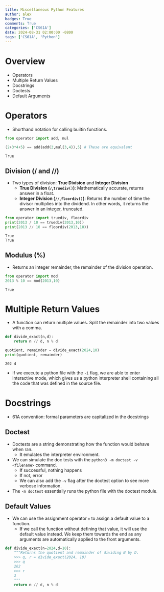 ```yaml
---
title: Miscellaneous Python Features
author: alex
badges: True
comments: True
categories: ['CS61A']
date: 2024-08-31 02:00:00 -0800
tags: ['CS61A', 'Python']
---
```


# Overview
* Operators
* Multiple Return Values
* Docstrings
* Doctests
* Default Arguments

# Operators
- Shorthand notation for calling builtin functions.


```python
from operator import add, mul

(2+3*4+5) == add(add(2,mul(3,4)),5) # These are equivalent
```




    True



## Division (/ and //)
- Two types of division: **True Division** and **Integer Division**
    - **True Division (`/`,`truediv()`)**: Mathematically accurate, returns answer in a float.
    - **Integer Division (`//`,`floordiv()`)**: Returns the number of time the divisor multiplies into the dividend. In other words, it returns the answer in an integer, truncated.




```python
from operator import truediv, floordiv
print(2013 / 10 == truediv(2013,10))
print(2013 // 10 == floordiv(2013,10))
```

    True
    True


## Modulus (%)
- Returns an integer remainder, the remainder of the division operation.


```python
from operator import mod
2013 % 10 == mod(2013,10)
```




    True



# Multiple Return Values
- A function can return multiple values. Split the remainder into two values with a comma.


```python
def divide_exact(n,d):
    return n // d, n % d

quotient, remainder = divide_exact(2024,10)
print(quotient, remainder)
```

    202 4


- If we execute a python file with the `-i` flag, we are able to enter interactive mode, which gives us a python interpreter shell containing all the code that was defined in the source file.

# Docstrings
- 61A convention: formal parameters are capitalized in the docstrings

## Doctest
- Doctests are a string demonstrating how the function would behave when ran.
    - It emulates the interpreter environment.
- We can simulate the doc tests with the `python3 -m doctest -v <filename>` command.
    - If successful, nothing happens
    - If not, error
    - We can also add the `-v` flag after the doctest option to see more verbose information.
- The `-m doctest` essentially runs the python file with the doctest module.

## Default Values
- We can use the assignment operator `=` to assign a default value to a function.
    - If we call the function without defining that value, it will use the default value instead. We keep them towards the end as any arguments are automatically applied to the front arguments.


```python
def divide_exact(n=2024,d=10):
    """Returns the quotient and remainder of dividing N by D.
    >>> q, r = divide_exact(2024, 10)
    >>> q
    202
    >>> r
    3
    """ 
    return n // d, n % d
```
